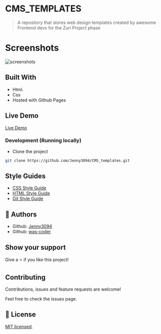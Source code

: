 # CMS_TEMPLATES

> A repository that stores web design templates created by awesome Frontend devs for the Zuri Project phase

# Screenshots

![screenshots]()

## Built With

- Html.
- Css
- Hosted with Github Pages

## Live Demo

[Live Demo](https://jenny3094.github.io/CMS_templates/)

### Development (Running locally)

- Clone the project

```bash
git clone https://github.com/Jenny3094/CMS_templates.git

```

## Style Guides

- [CSS Style Guide](http://udacity.github.io/frontend-nanodegree-styleguide/css.html)
- [HTML Style Guide](http://udacity.github.io/frontend-nanodegree-styleguide/index.html)
- [Git Style Guide](https://udacity.github.io/git-styleguide/)

## 👤 Authors

- Github: [Jenny3094](https://github.com/Jenny3094)
- Github: [was-coder](https://github.com/was-coder)

## Show your support

Give a ⭐️ if you like this project!

## Contributing

Contributions, issues and feature requests are welcome!

Feel free to check the issues page.

## 📝 License

[MIT licensed](./LICENSE).
